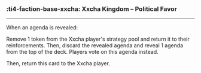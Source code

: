 ### :ti4-faction-base-xxcha: __Xxcha Kingdom – Political Favor__

---
When an agenda is revealed: 

Remove 1 token from the Xxcha player's strategy pool and return it to their reinforcements.
Then, discard the revealed agenda and reveal 1 agenda from the top of the deck.
Players vote on this agenda instead.

Then, return this card to the Xxcha player.
